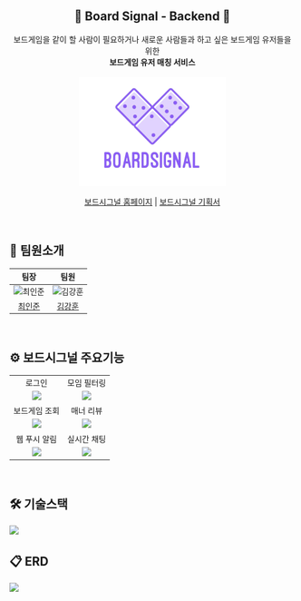 <div align="center">
  <br />
  <h2>🎲 Board Signal - Backend 🎲</h2>
  보드게임을 같이 할 사람이 필요하거나 새로운 사람들과 하고 싶은 보드게임 유저들을 위한 </br>
  <b>보드게임 유저 매칭 서비스</b>
    </br>
    </br>
    <img src="https://github.com/BoardSignal/Team-CivilWar-BoardSignal-FE/blob/main/public/logo.png?raw=true">
<br />

 <p> 
 <a href='https://team-civilwar-boardsignal-fe.pages.dev/'>보드시그널 홈페이지</a> | 
 <a href='https://prgrms.notion.site/2a30d431b3ec4910a7249182363378c1?pvs=4'>보드시그널 기획서</a>
 </p>
</div>
<br>

## 👥 팀원소개

|                                           팀장                                            |                                           팀원                                            |
|:---------------------------------------------------------------------------------------:|:---------------------------------------------------------------------------------------:|
| <img src="https://avatars.githubusercontent.com/u/54973090?v=4" width=200px alt="최인준"/> | <img src="https://avatars.githubusercontent.com/u/102799700?v=4" width=200px alt="김강훈"> |
|                          [최인준](https://github.com/dlswns2480)                           |                           [김강훈](https://github.com/kkangh00n)                           |

<br>

## ⚙️ 보드시그널 주요기능

 <table>
    <tr>
      <td align="center">로그인</td>
      <td align="center">모임 필터링</td>
    </tr>
    <tr>
      <td align="center"><img src="https://github.com/nodak-v2/Nodak-FE/assets/102784200/458ff59b-49d3-4bac-bb64-abb16d91a6af" width="700" /></td>
      <td align="center"><img src="https://github.com/nodak-v2/Nodak-FE/assets/102784200/752b215e-a0d7-4e0b-8016-742559403313" /></td>
    </tr>
    <tr>
      <td align="center">보드게임 조회</td>
      <td align="center">매너 리뷰</td>
    </tr>
    <tr>
      <td align="center"><img src="https://github.com/nodak-v2/Nodak-FE/assets/102784200/f7de5aa7-1d50-4ba7-bd6d-cd44130d5892" /></td>
      <td align="center"><img src="https://github.com/nodak-v2/Nodak-FE/assets/102784200/7b71510b-044a-415e-bfbf-199742f0948b" /></td>
    </tr>
    <tr>
      <td align="center">웹 푸시 알림</td>
      <td align="center">실시간 채팅</td>
    </tr>
    <tr>
      <td align="center"><img src="https://github.com/nodak-v2/Nodak-FE/assets/102784200/218761df-0779-48b6-bd93-b787e99658d1" /></td>
      <td align="center"><img src="https://github.com/nodak-v2/Nodak-FE/assets/102784200/b7a8936f-0471-44bf-8c97-f86a5f5b12bf" /></td>
    </tr>
 </table>
<br>

## 🛠️ 기술스택

<img src="https://github.com/BoardSignal/Team-CivilWar-BoardSignal-BE/assets/102799700/8afec430-6bd1-4740-b0bb-d7d7e8d4c08d">
<br>


## 📋 ERD

<img src="https://github.com/BoardSignal/Team-CivilWar-BoardSignal-BE/assets/102799700/43d880dc-0741-4976-8b98-8e6a8e000ed8">


